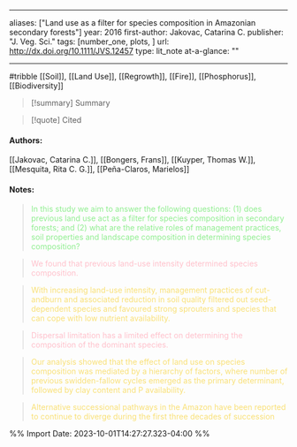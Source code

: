  
---
aliases: ["Land use as a filter for species composition in Amazonian secondary forests"] 
year: 2016 
first-author: Jakovac, Catarina C.
publisher: "J. Veg. Sci." 
tags: [number_one, plots, ]
url: http://dx.doi.org/10.1111/JVS.12457 
type: lit_note
at-a-glance: ""

--- 
#tribble
[[Soil]], [[Land Use]], [[Regrowth]], [[Fire]], [[Phosphorus]], [[Biodiversity]]
>[!summary] Summary

>[!quote] Cited

#### Authors:
[[Jakovac, Catarina C.]], [[Bongers, Frans]], [[Kuyper, Thomas W.]], [[Mesquita, Rita C. G.]], [[Peña-Claros, Marielos]]
#### Notes:
 
> <span style="color: #90EE90">In this study we aim to answer the following questions: (1) does previous land use act as a filter for species composition in secondary forests; and (2) what are the relative roles of management practices, soil properties and landscape composition in determining species composition?</span> 

  

> <span style="color: #FFC0CB">We found that previous land-use intensity determined species composition.</span>

 

 > <span style="color: #F9E076">With increasing land-use intensity, management practices of cut-andburn and associated reduction in soil quality filtered out seed-dependent species and favoured strong sprouters and species that can cope with low nutrient availability.</span>

  

> <span style="color: #FFC0CB">Dispersal limitation has a limited effect on determining the composition of the dominant species.</span>

 

 > <span style="color: #F9E076">Our analysis showed that the effect of land use on species composition was mediated by a hierarchy of factors, where number of previous swidden-fallow cycles emerged as the primary determinant, followed by clay content and P availability.</span>

 

 > <span style="color: #F9E076">Alternative successional pathways in the Amazon have been reported to continue to diverge during the first three decades of succession</span>

 

%% Import Date: 2023-10-01T14:27:27.323-04:00 %%
